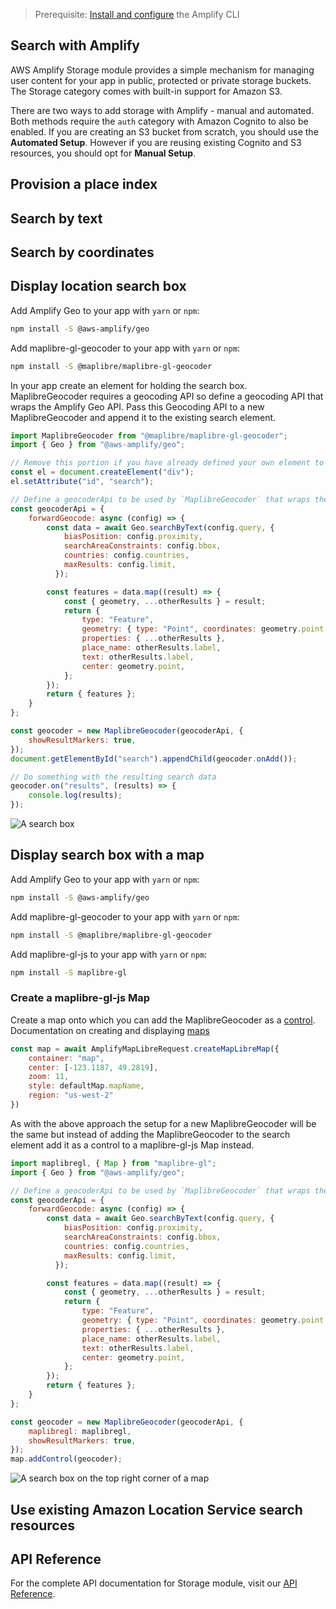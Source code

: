 > Prerequisite: [Install and configure](~/cli/start/install.md) the Amplify CLI

## Search with Amplify

AWS Amplify Storage module provides a simple mechanism for managing user content for your app in public, protected or private storage buckets. The Storage category comes with built-in support for Amazon S3.

There are two ways to add storage with Amplify - manual and automated. Both methods require the `auth` category with Amazon Cognito to also be enabled. If you are creating an S3 bucket from scratch, you should use the **Automated Setup**. However if you are reusing existing Cognito and S3 resources, you should opt for **Manual Setup**.

## Provision a place index

## Search by text

## Search by coordinates

## Display location search box

Add Amplify Geo to your app with `yarn` or `npm`:

```bash
npm install -S @aws-amplify/geo
```

Add maplibre-gl-geocoder to your app with `yarn` or `npm`:

```bash
npm install -S @maplibre/maplibre-gl-geocoder
```

In your app create an element for holding the search box. MaplibreGeocoder requires a geocoding API so define a geocoding API that wraps the Amplify Geo API. Pass this Geocoding API to a new MaplibreGeocoder and append it to the existing search element.
```javascript
import MaplibreGeocoder from "@maplibre/maplibre-gl-geocoder";
import { Geo } from "@aws-amplify/geo";

// Remove this portion if you have already defined your own element to container the searchbox
const el = document.createElement("div");
el.setAttribute("id", "search");

// Define a geocoderApi to be used by `MaplibreGeocoder` that wraps the Amplify Geo APIs
const geocoderApi = {
    forwardGeocode: async (config) => {
        const data = await Geo.searchByText(config.query, {
            biasPosition: config.proximity,
            searchAreaConstraints: config.bbox,
            countries: config.countries,
            maxResults: config.limit,
          });

        const features = data.map((result) => {
            const { geometry, ...otherResults } = result;
            return {
                type: "Feature",
                geometry: { type: "Point", coordinates: geometry.point },
                properties: { ...otherResults },
                place_name: otherResults.label,
                text: otherResults.label,
                center: geometry.point,
            };
        });
        return { features };
    }
};

const geocoder = new MaplibreGeocoder(geocoderApi, {
    showResultMarkers: true,
});
document.getElementById("search").appendChild(geocoder.onAdd());

// Do something with the resulting search data
geocoder.on("results", (results) => {
    console.log(results);
});
```

![A search box](~/images/geocoder-search-box.png)

## Display search box with a map

Add Amplify Geo to your app with `yarn` or `npm`:

```bash
npm install -S @aws-amplify/geo
```

Add maplibre-gl-geocoder to your app with `yarn` or `npm`:

```bash
npm install -S @maplibre/maplibre-gl-geocoder
```

Add maplibre-gl-js to your app with `yarn` or `npm`:

```bash
npm install -S maplibre-gl
```

### Create a maplibre-gl-js Map
Create a map onto which you can add the MaplibreGeocoder as a [control](https://maplibre.org/maplibre-gl-js-docs/api/markers/#icontrol). Documentation on creating and displaying [maps](~/lib/geo/maps.md)

```javascript
const map = await AmplifyMapLibreRequest.createMapLibreMap({
    container: "map",
    center: [-123.1187, 49.2819],
    zoom: 11,
    style: defaultMap.mapName,
    region: "us-west-2"
})
```

As with the above approach the setup for a new MaplibreGeocoder will be the same but instead of adding the MaplibreGeocoder to the search element add it as a control to a maplibre-gl-js Map instead.
```javascript
import maplibregl, { Map } from "maplibre-gl";
import { Geo } from "@aws-amplify/geo";

// Define a geocoderApi to be used by `MaplibreGeocoder` that wraps the Amplify Geo APIs
const geocoderApi = {
    forwardGeocode: async (config) => {
        const data = await Geo.searchByText(config.query, {
            biasPosition: config.proximity,
            searchAreaConstraints: config.bbox,
            countries: config.countries,
            maxResults: config.limit,
          });

        const features = data.map((result) => {
            const { geometry, ...otherResults } = result;
            return {
                type: "Feature",
                geometry: { type: "Point", coordinates: geometry.point },
                properties: { ...otherResults },
                place_name: otherResults.label,
                text: otherResults.label,
                center: geometry.point,
            };
        });
        return { features };
    }
};

const geocoder = new MaplibreGeocoder(geocoderApi, {
    maplibregl: maplibregl,
    showResultMarkers: true,
});
map.addControl(geocoder);
```

![A search box on the top right corner of a map](~/images/geocoder-search-box-map.png)

## Use existing Amazon Location Service search resources

## API Reference

For the complete API documentation for Storage module, visit our [API Reference](https://aws-amplify.github.io/amplify-js/api/classes/storageclass.html).
